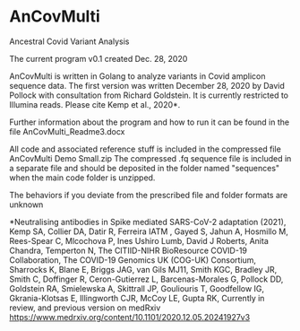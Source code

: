 # AnCovMulti
Ancestral Covid Variant Analysis

The current program v0.1 created Dec. 28, 2020

AnCovMulti is written in Golang to analyze variants in Covid amplicon sequence data. The first version was written December 28, 2020 by David Pollock with consultation from Richard Goldstein. It is currently restricted to Illumina reads. 
Please cite Kemp et al., 2020*.

Further information about the program and how to run it can be found in the file AnCovMulti_Readme3.docx

All code and associated reference stuff is included in the compressed file AnCovMulti Demo Small.zip
The compressed .fq sequence file is included in a separate file and should be deposited in the folder named "sequences" when the main code folder is unzipped.

The behaviors if you deviate from the prescribed file and folder formats are unknown

*Neutralising antibodies in Spike mediated SARS-CoV-2 adaptation (2021), 
Kemp SA, Collier DA, Datir R, Ferreira IATM , Gayed S, Jahun A, Hosmillo M, Rees-Spear C, Mlcochova P, Ines Ushiro Lumb, David J Roberts, Anita Chandra, Temperton N, The CITIID-NIHR BioResource COVID-19 Collaboration, The COVID-19 Genomics UK (COG-UK) Consortium, Sharrocks K, Blane E, Briggs JAG, van Gils MJ11, Smith KGC, Bradley JR, Smith C, Doffinger R, Ceron-Gutierrez L, Barcenas-Morales G, Pollock DD, Goldstein RA, Smielewska A, Skittrall JP, Gouliouris T, Goodfellow IG, Gkrania-Klotsas E, Illingworth CJR, McCoy LE, Gupta RK,
Currently in review, and previous version on medRxiv https://www.medrxiv.org/content/10.1101/2020.12.05.20241927v3




